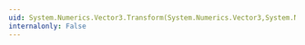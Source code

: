 ```yaml
---
uid: System.Numerics.Vector3.Transform(System.Numerics.Vector3,System.Numerics.Matrix4x4)
internalonly: False
---
```

